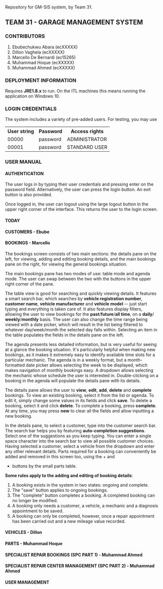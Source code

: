 Repository for GM-SIS system, by Team 31.

## TEAM 31 - GARAGE MANAGEMENT SYSTEM

### CONTRIBUTORS
1. Ebubechukwu Abara (ecXXXXX)
2. Dillon Vaghela (ecXXXXX)
3. Marcello De Bernardi (ec15265)
4. Muhammad Hoque (ecXXXXX)
5. Muhammad Ahmed (ecXXXXX)

### DEPLOYMENT INFORMATION
Requires **JRE1.8.x** to run. On the ITL machines this means running the application on Windows 10.

### LOGIN CREDENTIALS
The system includes a variety of pre-added users. For testing, you may use
<table>
<tr><th>User string</th><th>Password</th><th>Access rights</th></tr>
<tr><td>00000</td><td>password</td><td>ADMINISTRATOR</td></tr>
<tr><td>00001</td><td>password</td><td>STANDARD USER</td></tr>
</table>


### USER MANUAL

#### AUTHENTICATION
The user logs in by typing their user credentials and pressing enter on the password field.
Alternatively, the user can press the login button. An exit button is also provided.

Once logged in, the user can logout using the large logout button in the upper right corner
of the interface. This returns the user to the login screen.


#### TODAY

#### CUSTOMERS - Ebube

#### BOOKINGS - Marcello 
The bookings screen consists of two main sections: the details pane on the left, for viewing,
adding and editing booking details, and the main bookings pane on the right, for viewing the
general bookings situation.

The main bookings pane has two modes of use: table mode and agenda mode. The user can swap
between the two with the buttons in the upper right corner of the pane. 

The table view is good for searching and quickly viewing details. It features a smart search bar, 
which searches by **vehicle registration number**, **customer name**, **vehicle manufacturer** 
and **vehicle model** -- just start typing and everything is taken care of. It also features display 
filters, allowing the user to view bookings for the **past**/**future**/**all time**, on a **daily**/
**weekly**/**monthly** basis. The user can also change the time range being viewed with a date picker, 
which will result in the list being filtered to whatever day/week/month the selected day falls within.
Selecting an item in the table populates the fields in the details pane on the left.

The agenda presents less detailed information, but is very useful for seeing at a glance the booking
situation. It's particularly helpful when making new bookings, as it makes it extremely easy to
identify available time slots for a particular mechanic. The agenda is in a weekly format, but a
month-formatted date picker allows selecting the week to be displayed, which makes navigation of
monthly bookings easy. A dropdown allows selecting the mechanic whose schedule the user is interested
in. Double-clicking on a booking in the agenda will populate the details pane with its details.

The details pane allows the user to **view**, **edit**, **add**, **delete** and **complete** bookings.
To view an existing booking, select it from the list or agenda. To edit it, simply change some values
in its fields and click **save**. To delete a booking, select it and click **delete**. To complete a
booking, press **complete**. At any time, you may press **new** to clear all the fields and allow
inputting a new booking.

In the details pane, to select a customer, type into the customer search bar. The search bar helps
you by featuring **auto-completion suggestions**. Select one of the suggestions as you keep typing.
You can enter a single space character into the search bar to view all possible customer choices.
Having selected a customer, select a vehicle from the dropdown and enter any other relevant details.
Parts required for a booking can conveniently be added and removed in this screen too, using the + and
- buttons by the small parts table.

**Some rules apply to the adding and editing of booking details**:
1. A booking exists in the system in two states: ongoing and complete.
2. The "save" button applies to ongoing bookings.
3. The "complete" button completes a booking. A completed booking can no longer be modified.
4. A booking only needs a customer, a vehicle, a mechanic and a diagnosis appointment to be saved.
5. A booking can only be completed, however, once a repair appointment has been carried out and
    a new mileage value recorded.

#### VEHICLES - Dillon

#### PARTS - Muhammad Hoque

#### SPECIALIST REPAIR BOOKINGS (SPC PART 1) - Muhammad Ahmed

#### SPECIALIST REPAIR CENTER MANAGEMENT (SPC PART 2) - Muhammad Ahmed

#### USER MANAGEMENT